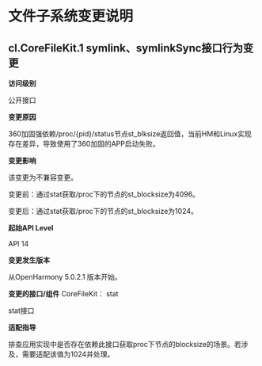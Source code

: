 # 文件子系统变更说明
## cl.CoreFileKit.1 symlink、symlinkSync接口行为变更

**访问级别**

公开接口

**变更原因**

360加固强依赖/proc/{pid}/status节点st_blksize返回值，当前HM和Linux实现存在差异，导致使用了360加固的APP启动失败。

**变更影响**

该变更为不兼容变更。

变更前：通过stat获取/proc下的节点的st_blocksize为4096。

变更后：通过stat获取/proc下的节点的st_blocksize为1024。

**起始API Level**

API 14

**变更发生版本**

从OpenHarmony 5.0.2.1 版本开始。

**变更的接口/组件**
CoreFileKit： stat



stat接口

**适配指导**

排查应用实现中是否存在依赖此接口获取proc下节点的blocksize的场景。若涉及，需要适配该值为1024并处理。